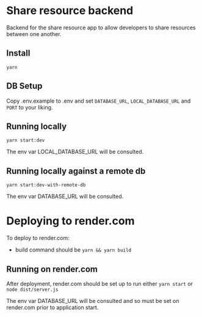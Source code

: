 # Share resource backend
Backend for the share resource app to allow developers to share resources between one another.

## Install

`yarn`

## DB Setup

Copy .env.example to .env and set `DATABASE_URL`, `LOCAL_DATABASE_URL` and `PORT` to your liking.

## Running locally

`yarn start:dev`

The env var LOCAL_DATABASE_URL will be consulted.

## Running locally against a remote db

`yarn start:dev-with-remote-db`

The env var DATABASE_URL will be consulted.

# Deploying to render.com

To deploy to render.com:

-   build command should be `yarn && yarn build`

## Running on render.com

After deployment, render.com should be set up to run either `yarn start` or
`node dist/server.js`

The env var DATABASE_URL will be consulted and so must be set on render.com prior to application start.
